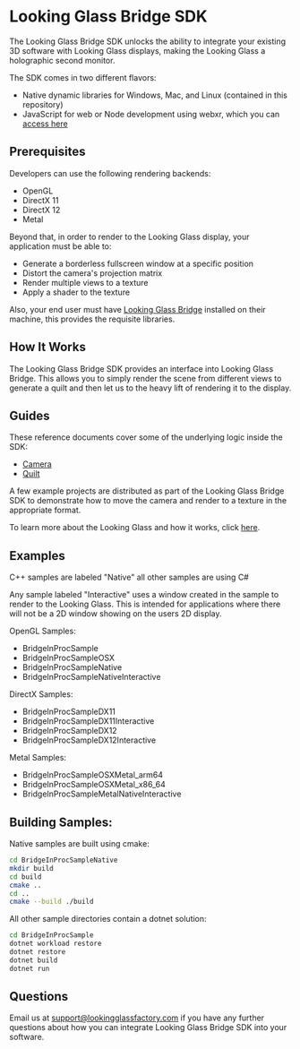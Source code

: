 # Looking Glass Bridge SDK

The Looking Glass Bridge SDK unlocks the ability to integrate your existing 3D software with Looking Glass displays, making the Looking Glass a holographic second monitor.

The SDK comes in two different flavors:

- Native dynamic libraries for Windows, Mac, and Linux (contained in this repository)
- JavaScript for web or Node development using webxr, which you can [access here](https://github.com/Looking-Glass/looking-glass-webxr)

## Prerequisites 

Developers can use the following rendering backends:

- OpenGL
- DirectX 11
- DirectX 12
- Metal

Beyond that, in order to render to the Looking Glass display, your application must be able to:

- Generate a borderless fullscreen window at a specific position
- Distort the camera's projection matrix
- Render multiple views to a texture
- Apply a shader to the texture

Also, your end user must have [Looking Glass Bridge](https://lookingglassfactory.com/software/looking-glass-bridge) installed on their machine, this provides the requisite libraries.

## How It Works 

The Looking Glass Bridge SDK provides an interface into Looking Glass Bridge. This allows you to simply render the scene from different views to generate a quilt and then let us to the heavy lift of rendering it to the display.

## Guides

These reference documents cover some of the underlying logic inside the SDK:

- [Camera](https://docs.lookingglassfactory.com/keyconcepts/camera)
- [Quilt](https://docs.lookingglassfactory.com/keyconcepts/quilts)

A few example projects are distributed as part of the Looking Glass Bridge SDK to demonstrate how to move the camera and render to a texture in the appropriate format.

To learn more about the Looking Glass and how it works, click [here](https://docs.lookingglassfactory.com/keyconcepts/how-it-works). 

## Examples

C++ samples are labeled "Native" all other samples are using C#

Any sample labeled "Interactive" uses a window created in the sample to render to the Looking Glass. This is intended for applications where there will not be a 2D window showing on the users 2D display.

OpenGL Samples:
- BridgeInProcSample
- BridgeInProcSampleOSX
- BridgeInProcSampleNative
- BridgeInProcSampleNativeInteractive

DirectX Samples:
- BridgeInProcSampleDX11
- BridgeInProcSampleDX11Interactive
- BridgeInProcSampleDX12
- BridgeInProcSampleDX12Interactive

Metal Samples:
- BridgeInProcSampleOSXMetal_arm64
- BridgeInProcSampleOSXMetal_x86_64
- BridgeInProcSampleMetalNativeInteractive

## Building Samples:

Native samples are built using cmake:

```bash
cd BridgeInProcSampleNative
mkdir build
cd build
cmake ..
cd ..
cmake --build ./build
```

All other sample directories contain a dotnet solution:

```bash
cd BridgeInProcSample
dotnet workload restore
dotnet restore
dotnet build
dotnet run
```

## Questions

Email us at [support@lookingglassfactory.com](mailto:support@lookingglassfactory.com) if you have any further questions about how you can integrate Looking Glass Bridge SDK into your software.
